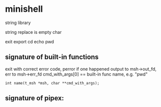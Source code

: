 # minishell

string library

string replace
is empty
char

exit export cd echo pwd


## signature of built-in functions

exit with correct error code, perror if one happened
output to msh->out_fd, err to msh->err_fd
cmd_with_args[0] == built-in func name, e.g. "pwd"

```
int name(t_msh *msh, char **cmd_with_args);
```

## signature of pipex:
